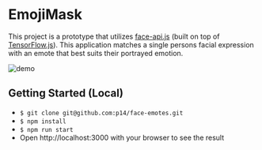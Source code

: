 # EmojiMask

This project is a prototype that utilizes [face-api.js](https://github.com/justadudewhohacks/face-api.js/) (built on top of [TensorFlow.js](https://github.com/tensorflow/tfjs)). This application matches a single persons facial expression with an emote that best suits their portrayed emotion.

![demo](https://media0.giphy.com/media/sYnTL0mnZVRjUuhoI8/giphy.gif)

## Getting Started (Local)
* `$ git clone git@github.com:p14/face-emotes.git`
* `$ npm install`
* `$ npm run start`
* Open http://localhost:3000 with your browser to see the result

